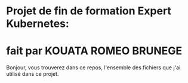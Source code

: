 # Projet de fin de formation Expert Kubernetes:
# fait par KOUATA ROMEO BRUNEGE
Bonjour, vous trouverez dans ce repos, l'ensemble des fichiers que j'ai 
utilisé  dans ce projet.



